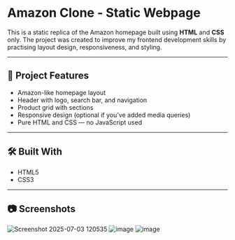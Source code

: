 # Amazon Clone - Static Webpage

This is a static replica of the Amazon homepage built using **HTML** and **CSS** only. The project was created to improve my frontend development skills by practising layout design, responsiveness, and styling.

---

## 🚀 Project Features

- Amazon-like homepage layout  
- Header with logo, search bar, and navigation  
- Product grid with sections  
- Responsive design (optional if you've added media queries)  
- Pure HTML and CSS — no JavaScript used

---

## 🛠️ Built With

- HTML5  
- CSS3

---

## 📷 Screenshots
![Screenshot 2025-07-03 120535](https://github.com/user-attachments/assets/5f6fa2f5-b82f-4b98-9fd7-0355f7a8a986)
![image](https://github.com/user-attachments/assets/11512254-8167-4a39-b066-921d7627bd8d)
![image](https://github.com/user-attachments/assets/a29a90ae-bdde-467c-8da5-4f94fcdbe118)




